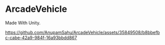 # ArcadeVehicle

Made With Unity.

https://github.com/AnupamSahu/ArcadeVehicle/assets/35849508/b8bbefbc-cabe-42a9-984f-16a93bbdd867

